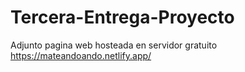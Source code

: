 # Tercera-Entrega-Proyecto
Adjunto pagina web hosteada en servidor gratuito
https://mateandoando.netlify.app/
